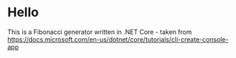 # Hello
This is a Fibonacci generator written in .NET Core - taken from https://docs.microsoft.com/en-us/dotnet/core/tutorials/cli-create-console-app
